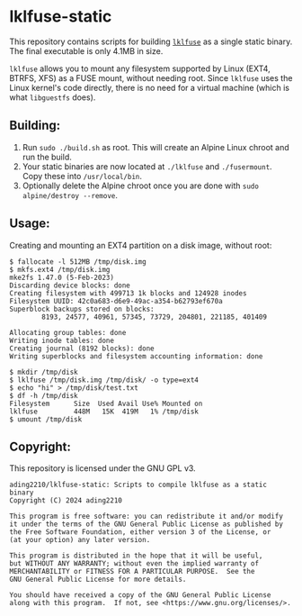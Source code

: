 # lklfuse-static

This repository contains scripts for building [`lklfuse`](https://github.com/lkl/linux/blob/master/tools/lkl/lklfuse.c) as a single static binary. The final executable is only 4.1MB in size.

`lklfuse` allows you to mount any filesystem supported by Linux (EXT4, BTRFS, XFS) as a FUSE mount, without needing root. Since `lklfuse` uses the Linux kernel's code directly, there is no need for a virtual machine (which is what `libguestfs` does).

## Building:

1. Run `sudo ./build.sh` as root. This will create an Alpine Linux chroot and run the build.
2. Your static binaries are now located at `./lklfuse` and `./fusermount`. Copy these into `/usr/local/bin`. 
3. Optionally delete the Alpine chroot once you are done with `sudo alpine/destroy --remove`.

## Usage:
Creating and mounting an EXT4 partition on a disk image, without root:
```
$ fallocate -l 512MB /tmp/disk.img
$ mkfs.ext4 /tmp/disk.img
mke2fs 1.47.0 (5-Feb-2023)
Discarding device blocks: done                            
Creating filesystem with 499713 1k blocks and 124928 inodes
Filesystem UUID: 42c0a683-d6e9-49ac-a354-b62793ef670a
Superblock backups stored on blocks: 
        8193, 24577, 40961, 57345, 73729, 204801, 221185, 401409

Allocating group tables: done                            
Writing inode tables: done                            
Creating journal (8192 blocks): done
Writing superblocks and filesystem accounting information: done 

$ mkdir /tmp/disk
$ lklfuse /tmp/disk.img /tmp/disk/ -o type=ext4
$ echo "hi" > /tmp/disk/test.txt
$ df -h /tmp/disk
Filesystem      Size  Used Avail Use% Mounted on
lklfuse         448M   15K  419M   1% /tmp/disk
$ umount /tmp/disk
```

## Copyright:
This repository is licensed under the GNU GPL v3.

```
ading2210/lklfuse-static: Scripts to compile lklfuse as a static binary
Copyright (C) 2024 ading2210

This program is free software: you can redistribute it and/or modify
it under the terms of the GNU General Public License as published by
the Free Software Foundation, either version 3 of the License, or
(at your option) any later version.

This program is distributed in the hope that it will be useful,
but WITHOUT ANY WARRANTY; without even the implied warranty of
MERCHANTABILITY or FITNESS FOR A PARTICULAR PURPOSE.  See the
GNU General Public License for more details.

You should have received a copy of the GNU General Public License
along with this program.  If not, see <https://www.gnu.org/licenses/>.
```